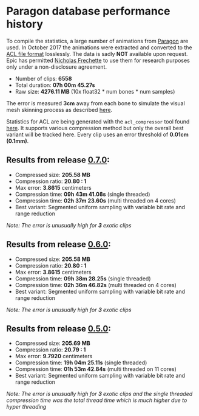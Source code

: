 # Paragon database performance history

To compile the statistics, a large number of animations from [Paragon](https://www.epicgames.com/paragon) are used.
In October 2017 the animations were extracted and converted to the [ACL file format](the_acl_file_format.md) losslessly. The data is sadly **NOT** available upon request.
Epic has permitted [Nicholas Frechette](https://github.com/nfrechette) to use them for research purposes only under a non-disclosure agreement.

*  Number of clips: **6558**
*  Total duration: **07h 00m 45.27s**
*  Raw size: **4276.11 MB** (10x float32 * num bones * num samples)

The error is measured **3cm** away from each bone to simulate the visual mesh skinning process as described [here](error_metrics.md).

Statistics for ACL are being generated with the `acl_compressor` tool found [here](../tools/acl_compressor). It supports various compression method but only the overall best variant will be tracked here. Every clip uses an error threshold of **0.01cm (0.1mm)**.

## Results from release [0.7.0](https://github.com/nfrechette/acl/releases/tag/v0.7.0):

*  Compressed size: **205.58 MB**
*  Compression ratio: **20.80 : 1**
*  Max error: **3.8615** centimeters
*  Compression time: **09h 43m 41.08s** (single threaded)
*  Compression time: **02h 37m 23.60s** (multi threaded on 4 cores)
*  Best variant: Segmented uniform sampling with variable bit rate and range reduction

*Note: The error is unusually high for **3** exotic clips*

## Results from release [0.6.0](https://github.com/nfrechette/acl/releases/tag/v0.6.0):

*  Compressed size: **205.58 MB**
*  Compression ratio: **20.80 : 1**
*  Max error: **3.8615** centimeters
*  Compression time: **09h 38m 28.25s** (single threaded)
*  Compression time: **02h 36m 46.82s** (multi threaded on 4 cores)
*  Best variant: Segmented uniform sampling with variable bit rate and range reduction

*Note: The error is unusually high for **3** exotic clips*

## Results from release [0.5.0](https://github.com/nfrechette/acl/releases/tag/v0.5.0):

*  Compressed size: **205.69 MB**
*  Compression ratio: **20.79 : 1**
*  Max error: **9.7920** centimeters
*  Compression time: **19h 04m 25.11s** (single threaded)
*  Compression time: **01h 53m 42.84s** (multi threaded on 11 cores)
*  Best variant: Segmented uniform sampling with variable bit rate and range reduction

*Note: The error is unusually high for **3** exotic clips and the single threaded compression time was the total thread time which is much higher due to hyper threading*
